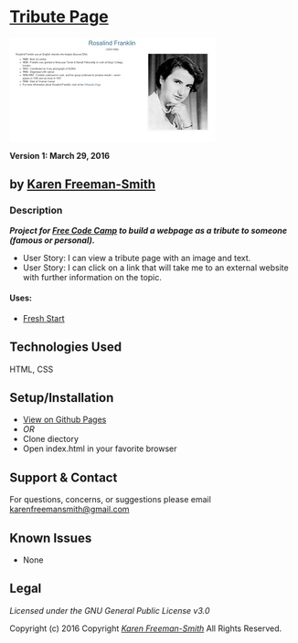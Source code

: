 # [Tribute Page](http://karenfreemansmith.github.io/tribute)
![project screenshot](/img/screenshot.jpg)

__Version 1: March 29, 2016__
## by [Karen Freeman-Smith](http://karenfreemansmith.github.io)

### Description
__*Project for [Free Code Camp](https://freecodecamp.com/karenfreemansmith) to build a webpage as a tribute to someone (famous or personal).*__

* User Story: I can view a tribute page with an image and text.
* User Story: I can click on a link that will take me to an external website with further information on the topic.

#### Uses:
* [Fresh Start](http://karenfreemansmith.github.io/freshstart)

## Technologies Used
HTML, CSS

## Setup/Installation
* [View on Github Pages](https://karenfreemansmith.github.io/EpicIntroWk1-PetWebsite)
* _OR_
* Clone diectory 
* Open index.html in your favorite browser

## Support & Contact
For questions, concerns, or suggestions please email karenfreemansmith@gmail.com

## Known Issues
* None

## Legal
*Licensed under the GNU General Public License v3.0*

Copyright (c) 2016 Copyright _[Karen Freeman-Smith](https://karenfreemansmith.github.io)_ All Rights Reserved.
